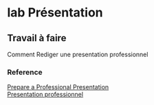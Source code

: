 # lab Présentation 
## Travail à faire
Comment Rediger une presentation professionnel 
### Reference
[Prepare a Professional Presentation](https://www.wikihow.com/Prepare-a-Professional-Presentation) </br>
[Presentation professionnel ](https://docs.google.com/presentation/d/1mGpnROOk8XR3ClghN48KQ0lCaLll89N4UB7d4rPKYc4/edit?usp=sharing)
